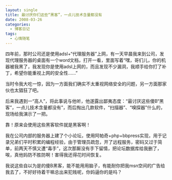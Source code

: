 ```yaml
---
layout: single
title: 最讨厌你们这些“黑客”，一点儿技术含量都没有
date: 2008-03-26
categories:
  - 博客日记
tags:
  - 心情随笔
---
```


四年前，那时公司还是使用adsl+“代理服务器”上网，有一天早晨我来到公司，发现代理服务器的桌面有一个word文档，打开一看，里面写着“嘿，哥们儿，你的机器被我黑了，我发现你是使用adsl上网的，而且发现不少漏洞，我顺手给你打了补丁，希望你能重视上网的安全性......”

当时令我大吃一惊，因为一方面我们确实不太重视网络安全的问题，另一方面那家伙也太猖狂了吧。

后来我遇到一“高人”，将此事说与他听，他遂露出鄙夷态度：“最讨厌这些傻B“黑客”，一点儿技术含量都没有”，而后掏出几款软件，“扫描器”、“嗅探器”什么的，现场给我演示了一把。

靠！原来会使用这些黑客软件就是黑客啊！

我在公司内部的服务器上建了个小论坛，使用阿帕奇+php+bbpress实现，用于记录兄弟们平时积累的编程经验，由于管理员疏忽，开了远程服务，密码又过于简单，前两天不慎又遭“毒手”，这次那厮没有手下留情，把论坛数据库给我删了，唉，真他妈防不胜防啊！害得我还得花时间恢复。

我说这些自以为是的傻B黑客，能不能用用脑子，有能耐你把我msn空间的广告给我去了，不好好待着干嘛总出来犯贱呢，你妈逼你的是吗？
